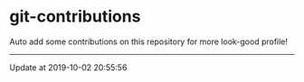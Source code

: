 # git-contributions

Auto add some contributions on this repository for more look-good profile!

---

Update at 2019-10-02 20:55:56

